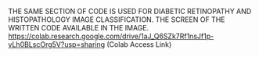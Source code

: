 THE SAME SECTION OF CODE IS USED FOR DIABETIC RETINOPATHY AND HISTOPATHOLOGY IMAGE CLASSIFICATION. THE SCREEN OF THE WRITTEN CODE AVAILABLE IN THE IMAGE. https://colab.research.google.com/drive/1aJ_Q6SZk7Rf1nsJf1p-vLh0BLscOrg5V?usp=sharing (Colab Access Link)
